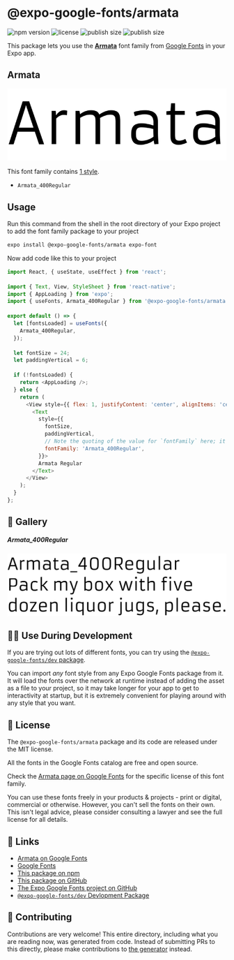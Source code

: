 # @expo-google-fonts/armata

![npm version](https://flat.badgen.net/npm/v/@expo-google-fonts/armata)
![license](https://flat.badgen.net/github/license/expo/google-fonts)
![publish size](https://flat.badgen.net/packagephobia/install/@expo-google-fonts/armata)
![publish size](https://flat.badgen.net/packagephobia/publish/@expo-google-fonts/armata)

This package lets you use the [**Armata**](https://fonts.google.com/specimen/Armata) font family from [Google Fonts](https://fonts.google.com/) in your Expo app.

## Armata

![Armata](./font-family.png)

This font family contains [1 style](#-gallery).

- `Armata_400Regular`

## Usage

Run this command from the shell in the root directory of your Expo project to add the font family package to your project
```sh
expo install @expo-google-fonts/armata expo-font
```

Now add code like this to your project
```js
import React, { useState, useEffect } from 'react';

import { Text, View, StyleSheet } from 'react-native';
import { AppLoading } from 'expo';
import { useFonts, Armata_400Regular } from '@expo-google-fonts/armata';

export default () => {
  let [fontsLoaded] = useFonts({
    Armata_400Regular,
  });

  let fontSize = 24;
  let paddingVertical = 6;

  if (!fontsLoaded) {
    return <AppLoading />;
  } else {
    return (
      <View style={{ flex: 1, justifyContent: 'center', alignItems: 'center' }}>
        <Text
          style={{
            fontSize,
            paddingVertical,
            // Note the quoting of the value for `fontFamily` here; it expects a string!
            fontFamily: 'Armata_400Regular',
          }}>
          Armata Regular
        </Text>
      </View>
    );
  }
};

```

## 🔡 Gallery

##### Armata_400Regular
![Armata_400Regular](./Armata_400Regular.ttf.png)


## 👩‍💻 Use During Development

If you are trying out lots of different fonts, you can try using the [`@expo-google-fonts/dev` package](https://github.com/expo/google-fonts/tree/master/font-packages/dev#readme).

You can import *any* font style from any Expo Google Fonts package from it. It will load the fonts
over the network at runtime instead of adding the asset as a file to your project, so it may take longer
for your app to get to interactivity at startup, but it is extremely convenient
for playing around with any style that you want.

## 📖 License

The `@expo-google-fonts/armata` package and its code are released under the MIT license.

All the fonts in the Google Fonts catalog are free and open source.

Check the [Armata page on Google Fonts](https://fonts.google.com/specimen/Armata) for the specific license of this font family.

You can use these fonts freely in your products & projects - print or digital, commercial or otherwise. However, you can't sell the fonts on their own. This isn't legal advice, please consider consulting a lawyer and see the full license for all details.

## 🔗 Links

- [Armata on Google Fonts](https://fonts.google.com/specimen/Armata)
- [Google Fonts](https://fonts.google.com/)
- [This package on npm](https://www.npmjs.com/package/@expo-google-fonts/armata)
- [This package on GitHub](https://github.com/expo/google-fonts/tree/master/font-packages/armata)
- [The Expo Google Fonts project on GitHub](https://github.com/expo/google-fonts)
- [`@expo-google-fonts/dev` Devlopment Package](https://github.com/expo/google-fonts/tree/master/font-packages/dev)

## 🤝 Contributing

Contributions are very welcome! This entire directory, including what you are reading now, was generated from code. Instead of submitting PRs to this directly, please make contributions to [the generator](https://github.com/expo/google-fonts/tree/master/packages/generator) instead.
